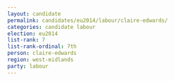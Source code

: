 ```yaml
---
layout: candidate
permalink: candidates/eu2014/labour/claire-edwards/
categories: candidate labour
election: eu2014
list-rank: 7
list-rank-ordinal: 7th
person: claire-edwards
region: west-midlands
party: labour
---
```

